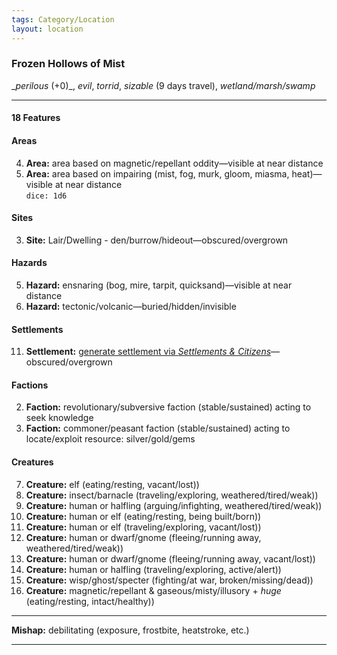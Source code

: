 ```yaml
---
tags: Category/Location
layout: location
---
```

### Frozen Hollows of Mist

__perilous_ (+0)_, _evil_, _torrid_, _sizable_ (9 days travel), _wetland/marsh/swamp_  
  

---

#### 18 Features
#### Areas
4. **Area:** area based on magnetic/repellant oddity—visible at near distance  
6. **Area:** area based on impairing (mist, fog, murk, gloom, miasma, heat)—visible at near distance  
 `dice: 1d6` 
#### Sites
3. **Site:** Lair/Dwelling - den/burrow/hideout—obscured/overgrown  
#### Hazards
5. **Hazard:** ensnaring (bog, mire, tarpit, quicksand)—visible at near distance  
17. **Hazard:** tectonic/volcanic—buried/hidden/invisible  
#### Settlements
11. **Settlement:** [generate settlement via _Settlements & Citizens_](https://perchance.org/freebooters-on-the-frontier-2e-settlements-and-citizens-generator)—obscured/overgrown  

#### Factions
2. **Faction:** revolutionary/subversive faction (stable/sustained) acting to seek knowledge  
10. **Faction:** commoner/peasant faction (stable/sustained) acting to locate/exploit resource: silver/gold/gems  

#### Creatures
7. **Creature:** elf (eating/resting, vacant/lost))  
1. **Creature:** insect/barnacle (traveling/exploring, weathered/tired/weak))  
8. **Creature:** human or halfling (arguing/infighting, weathered/tired/weak))  
9. **Creature:** human or elf (eating/resting, being built/born))  
12. **Creature:** human or elf (traveling/exploring, vacant/lost))  
13. **Creature:** human or dwarf/gnome (fleeing/running away, weathered/tired/weak))  
14. **Creature:** human or dwarf/gnome (fleeing/running away, vacant/lost))  
15. **Creature:** human or halfling (traveling/exploring, active/alert))  
16. **Creature:** wisp/ghost/specter (fighting/at war, broken/missing/dead))  
18. **Creature:** magnetic/repellant & gaseous/misty/illusory + _huge_ (eating/resting, intact/healthy))  
  

---

  
**Mishap:** debilitating (exposure, frostbite, heatstroke, etc.)

---